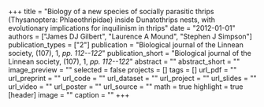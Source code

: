 +++
title = "Biology of a new species of socially parasitic thrips (Thysanoptera: Phlaeothripidae) inside Dunatothrips nests, with evolutionary implications for inquilinism in thrips"
date = "2012-01-01"
authors = ["James DJ Gilbert", "Laurence A Mound", "Stephen J Simpson"]
publication_types = ["2"]
publication = "Biological journal of the Linnean society, (107), 1, _pp. 112--122_"
publication_short = "Biological journal of the Linnean society, (107), 1, _pp. 112--122_"
abstract = ""
abstract_short = ""
image_preview = ""
selected = false
projects = []
tags = []
url_pdf = ""
url_preprint = ""
url_code = ""
url_dataset = ""
url_project = ""
url_slides = ""
url_video = ""
url_poster = ""
url_source = ""
math = true
highlight = true
[header]
image = ""
caption = ""
+++
